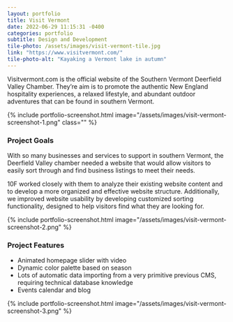 ```yaml
---
layout: portfolio
title: Visit Vermont
date: 2022-06-29 11:15:31 -0400
categories: portfolio
subtitle: Design and Development
tile-photo: /assets/images/visit-vermont-tile.jpg
link: "https://www.visitvermont.com/"
tile-photo-alt: "Kayaking a Vermont lake in autumn"
---
```


Visitvermont.com is the official website of the Southern Vermont Deerfield Valley Chamber. They’re aim is to promote the authentic New England hospitality experiences, a relaxed lifestyle, and abundant outdoor adventures that can be found in southern Vermont. 

{% include portfolio-screenshot.html image="/assets/images/visit-vermont-screenshot-1.png" class="" %}


### Project Goals

With so many businesses and services to support in southern Vermont, the Deerfield Valley chamber needed a website that would allow visitors to easily sort through and find business listings to meet their needs. 

10F worked closely with them to analyze their existing website content and to develop a more organized and effective website structure. Additionally, we improved website usability by developing customized sorting functionality, designed to help visitors find what they are looking for. 

{% include portfolio-screenshot.html image="/assets/images/visit-vermont-screenshot-2.png" %}

### Project Features

- Animated homepage slider with video
- Dynamic color palette based on season
- Lots of automatic data importing from a very primitive previous CMS, requiring technical database knowledge
- Events calendar and blog

{% include portfolio-screenshot.html image="/assets/images/visit-vermont-screenshot-3.png" %}